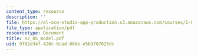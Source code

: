 ```yaml
---
content_type: resource
description: ''
file: https://ol-ocw-studio-app-production.s3.amazonaws.com/courses/1-051-structural-engineering-design-fall-2003/9f02e34f420c8cad08dee5b9707625dc_s2_05_model.pdf
file_type: application/pdf
resourcetype: Document
title: s2_05_model.pdf
uid: 9f02e34f-420c-8cad-08de-e5b9707625dc
---
```

